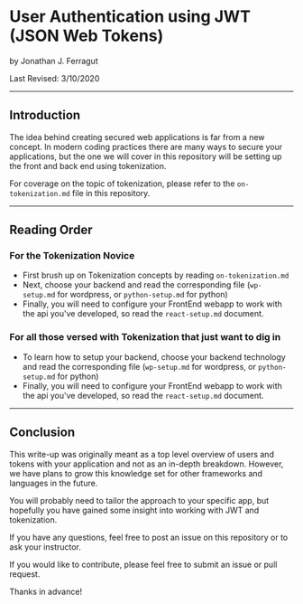 # User Authentication using JWT (JSON Web Tokens)
by Jonathan J. Ferragut

Last Revised: 3/10/2020
______

## Introduction

The idea behind creating secured web applications is far from a new concept. In modern coding practices there are many ways to secure your applications, but the one we will cover in this repository will be setting up the front and back end using tokenization.

For coverage on the topic of tokenization, please refer to the `on-tokenization.md` file in this repository.
______

## Reading Order

### For the Tokenization Novice

- First brush up on Tokenization concepts by reading `on-tokenization.md`
- Next, choose your backend and read the corresponding file (`wp-setup.md` for wordpress, or `python-setup.md` for python)
- Finally, you will need to configure your FrontEnd webapp to work with the api you've developed, so read the `react-setup.md` document.

### For all those versed with Tokenization that just want to dig in

- To learn how to setup your backend, choose your backend technology and read the corresponding file (`wp-setup.md` for wordpress, or `python-setup.md` for python)
- Finally, you will need to configure your FrontEnd webapp to work with the api you've developed, so read the `react-setup.md` document.

______

## Conclusion

This write-up was originally meant as a top level overview of users and tokens with your application and not as an in-depth breakdown. However, we have plans to grow this knowledge set for other frameworks and languages in the future.

You will probably need to tailor the approach to your specific app, but hopefully you have gained some insight into working with JWT and tokenization.

If you have any questions, feel free to post an issue on this repository or to ask your instructor.

If you would like to contribute, please feel free to submit an issue or pull request. 

Thanks in advance!
